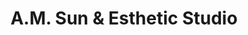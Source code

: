 ---
title: "A.M. Sun & Esthetic Studio"
url: /stuttgart/a-m-sun-und-esthetic-studio/
shop: Kosmetik
---